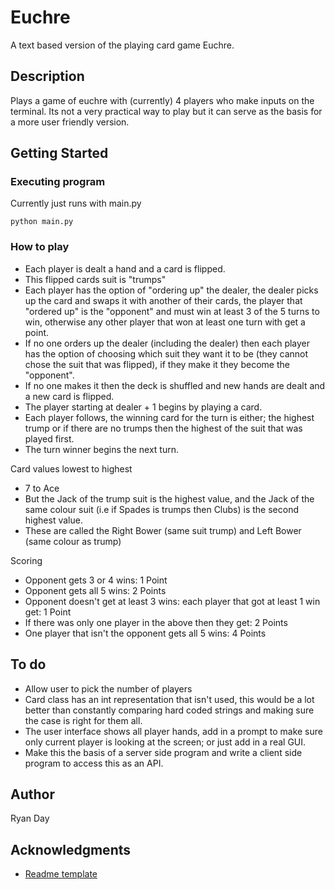 # Euchre

A text based version of the playing card game Euchre.

## Description

Plays a game of euchre with (currently) 4 players who make inputs on the terminal. Its not a very practical way to play but it can serve as the basis for a more user friendly version.

## Getting Started

### Executing program

Currently just runs with main.py
```
python main.py
```
### How to play
* Each player is dealt a hand and a card is flipped.
* This flipped cards suit is "trumps"
* Each player has the option of "ordering up" the dealer, the dealer picks up the card and swaps it with another of their cards, the player that "ordered up" is the "opponent" and must win at least 3 of the 5 turns to win, otherwise any other player that won at least one turn with get a point.
* If no one orders up the dealer (including the dealer) then each player has the option of choosing which suit they want it to be (they cannot chose the suit that was flipped), if they make it they become the "opponent".
* If no one makes it then the deck is shuffled and new hands are dealt and a new card is flipped.
* The player starting at dealer + 1 begins by playing a card.
* Each player follows, the winning card for the turn is either; the highest trump or if there are no trumps then the highest of the suit that was played first.
* The turn winner begins the next turn.

Card values lowest to highest
* 7 to Ace
* But the Jack of the trump suit is the highest value, and the Jack of the same colour suit (i.e if Spades is trumps then Clubs) is the second highest value.
* These are called the Right Bower (same suit trump) and Left Bower (same colour as trump)

Scoring
* Opponent gets 3 or 4 wins: 1 Point
* Opponent gets all 5 wins: 2 Points
* Opponent doesn't get at least 3 wins: each player that got at least 1 win get: 1 Point
* If there was only one player in the above then they get: 2 Points
* One player that isn't the opponent gets all 5 wins: 4 Points

## To do
* Allow user to pick the number of players
* Card class has an int representation that isn't used, this would be a lot better than constantly comparing hard coded strings and making sure the case is right for them all.
* The user interface shows all player hands, add in a prompt to make sure only current player is looking at the screen; or just add in a real GUI.
* Make this the basis of a server side program and write a client side program to access this as an API.

## Author
Ryan Day

## Acknowledgments

* [Readme template](https://gist.github.com/DomPizzie/7a5ff55ffa9081f2de27c315f5018afc)


